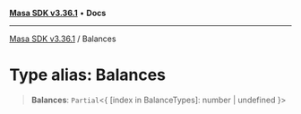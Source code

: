 [**Masa SDK v3.36.1**](../README.md) • **Docs**

***

[Masa SDK v3.36.1](../globals.md) / Balances

# Type alias: Balances

> **Balances**: `Partial`\<\{ [index in BalanceTypes]: number \| undefined \}\>
